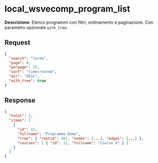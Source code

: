 # local_wsvecomp_program_list

**Descrizione**: Elenco programmi con filtri, ordinamento e paginazione. Con parametro opzionale `with_tree`.

## Request
```json
{
  "search": "lorem",
  "page": 0,
  "perpage": 25,
  "sort": "timecreated",
  "dir": "DESC",
  "with_tree": true
}
```

## Response
```json
{
  "total": 3,
  "items": [
    {
      "id": 42,
      "fullname": "Programma Demo",
      "tree": { "rootid": 987, "nodes": [...], "edges": [...] },
      "courses": [ { "id": 12, "fullname": "Course A" } ]
    }
  ]
}
```
